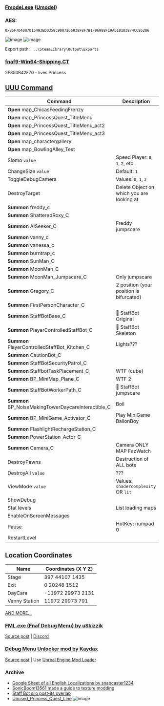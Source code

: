 ### [Fmodel.exe](https://github.com/iAmAsval/FModel) ([Umodel](https://github.com/gildor2/UEViewer))
### AES:
```
0x85F7D4007015493ED0359C9007266038F8F7B1F96988F19A610103874CC95286
```

![image](https://user-images.githubusercontent.com/87380272/147861521-84196a24-23cb-4113-88cf-2dbc39fbe9b3.png) ![image](https://user-images.githubusercontent.com/87380272/148217524-8802ec65-e574-4e00-a1e7-da5c1578f08f.png)

Export path: `...\SteamLibrary\Output\Exports`

### [fnaf9-Win64-Shipping.CT](https://fearlessrevolution.com/viewtopic.php?f=4&t=18579&sid=018e92b24a2b6215f5840700a6a6c51c)
2F850B42F70 - lives Princess

## [UUU Command](https://framedsc.com/GeneralGuides/universal_ue4_consoleunlocker.htm)
| Command | Description |
|---|-----------|
| **Open** map_ChicasFeedingFrenzy | 
| **Open** map_PrincessQuest_TitleMenu | 
| **Open** map_PrincessQuest_TitleMenu_act2 |
| **Open** map_PrincessQuest_TitleMenu_act3 |
| **Open** map_charactergallery |
| **Open** map_BowlingAlley_Test |
| Slomo `value` | Speed Player: `0`, `1`, `2`, etc. |
| ChangeSize `value` | Default: `1`|
| ToggleDebugCamera | Values: `0`, `1`, `2` |
| DestroyTarget | Delete Object on which you are looking at |
| **Summon** freddy_c |
| **Summon** ShatteredRoxy_C |
| **Summon** AISeeker_C | Freddy jumpscare |
| **Summon** vanny_c |
| **Summon** vanessa_c |
| **Summon** burntrap_c |
| **Summon** SunMan_C |
| **Summon** MoonMan_C |
| **Summon** MoonMan_Jumpscare_C | Only jumpscare |
| **Summon** Gregory_C | 2 position (your position is bifurcated) |
| **Summon** FirstPersonCharacter_C |
| **Summon** StaffBotBase_C| :robot: StaffBot Original |
| **Summon** PlayerControlledStaffBot_C | :robot: StaffBot Skeleton |
| **Summon** PlayerControlledStaffBot_Kitchen_C | Lights??? |
| **Summon** CautionBot_C | 
| **Summon** StaffBotSecurityPatrol_C |
| **Summon** StaffbotTaskPlacement_C | WTF (cube) |
| **Summon** BP_MiniMap_Plane_C | WTF 2 |
| **Summon** StaffBotWorkerPath_C | :robot: StaffBot jumpscare |
| **Summon** BP_NoiseMakingTowerDaycareInteractible_C | Boil |
| **Summon** BP_MiniGame_Activator_C | Play MiniGame BallonBoy |
| **Summon** FlashlightRechargeStation_C |
| **Summon** PowerStation_Actor_C | 
| **Summon** Camera_C | Camera ONLY MAP FazWatch |
| DestroyPawns | Destruction of ALL bots |
| DestroyAll `value` | ??? |
| ViewMode `value` | Values: `shadercomplexity` OR `lit`  |
| ShowDebug |
| Stat levels | List loading maps |
| EnableOnScreenMessages
| Pause | HotKey: numpad 0 |
| RestartLevel |

## Location Coordinates
| Name | Coordinates (X Y Z) |
|---|-----------|
| Stage | 397 44107 1435 |
| Exit | 0 20248 1512 |
| DayCare | -11972 29973 2131 |
| Vanny Station | 11972 29973 791 |
[AND MORE...](https://miro.com/app/board/o9J_lLsvX7I=/?moveToWidget=3458764515942414658&cot=14)
### [FML.exe (Fnaf Debug Menu) by uSkizzik](https://github.com/Skizzium/FNaFMenuLoader)
[Source post](https://www.reddit.com/r/technicalFNaF/comments/rjovxv/followup_debug_menu_loader/) | [Discord](https://discord.gg/5rjBEzT9Bm)

### [Debug Menu Unlocker mod by Kaydax](https://github.com/Kaydax/DebugMenuUnlocker)
[Source post](https://www.reddit.com/r/technicalFNaF/comments/rrnp4x/debug_menu_unlocker_mod_mod_loader_for_security/) | Use [Unreal Engine Mod Loader](https://github.com/RussellJerome/UnrealModLoader)
### Archive
- [Google Sheet of all English Localizations by snapcaster1234](https://docs.google.com/spreadsheets/d/1pRjWLy10mDfU-qfq481yINxZkprBCezYtKIwluHfU-A/edit#gid=1188312104)
- [SonicBoom13561 made a guide to texture modding](https://docs.google.com/document/d/1LZ3hHpNYAug7EtTcuXXcNdJjf6m8rsLaOncWLSnumE8/edit)
- [Staff Bot silo post-its overlap](https://docs.google.com/presentation/d/1SAlpa423Qha4vEInVoNIloI3uKCHkqM1/edit#slide=id.g10b35c89914_0_0)
- [Unused_Princess_Quest_Line](https://www.reddit.com/r/technicalFNaF/comments/jjchxv/unused_princess_quest_line_from_malhare_that/?sort=new)
![image](https://user-images.githubusercontent.com/87380272/148106633-66351ac9-2763-48f6-a610-36f6d3c8d6ee.png)
